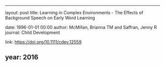 ---
layout: post
title: Learning in Complex Environments - The Effects of Background Speech on Early Word Learning

date: 1996-01-01 00:00
author: McMillan, Brianna TM and Saffran, Jenny R
journal: Child Development

link: https://doi.org/10.1111/cdev.12559

year: 2016
------